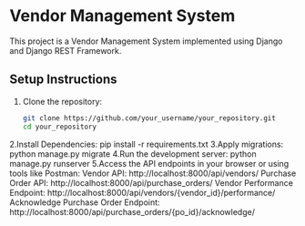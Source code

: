 # Vendor Management System

This project is a Vendor Management System implemented using Django and Django REST Framework.

## Setup Instructions

1. Clone the repository:
   ```bash
   git clone https://github.com/your_username/your_repository.git
   cd your_repository
2.Install Dependencies:
pip install -r requirements.txt
3.Apply migrations:
python manage.py migrate
4.Run the development server:
python manage.py runserver
5.Access the API endpoints in your browser or using tools like Postman:
Vendor API: http://localhost:8000/api/vendors/
Purchase Order API: http://localhost:8000/api/purchase_orders/
Vendor Performance Endpoint: http://localhost:8000/api/vendors/{vendor_id}/performance/
Acknowledge Purchase Order Endpoint: http://localhost:8000/api/purchase_orders/{po_id}/acknowledge/

